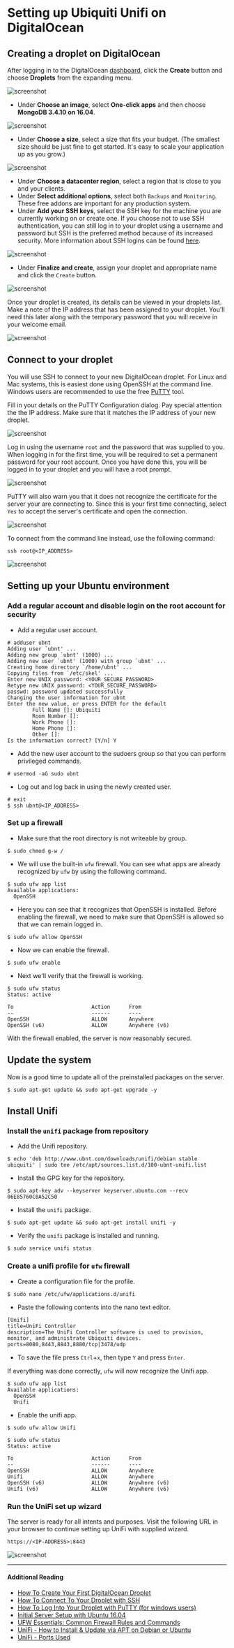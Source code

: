 Setting up Ubiquiti Unifi on DigitalOcean
=========================================

## Creating a droplet on DigitalOcean

After logging in to the DigitalOcean [dashboard](https://cloud.digitalocean.com/droplets), click the **Create** button and choose **Droplets** from the expanding menu.

![screenshot](screenshots/unifi01.png)

 - Under **Choose an image**, select **One-click apps** and then choose **MongoDB 3.4.10 on 16.04**.

![screenshot](screenshots/unifi02.png)

 - Under **Choose a size**, select a size that fits your budget. (The smallest size should be just fine to get started. It's easy to scale your application up as you grow.)

![screenshot](screenshots/unifi03.png)

 - Under **Choose a datacenter region**, select a region that is close to you and your clients.
 - Under **Select additional options**, select both `Backups` and `Monitoring`. These free addons are important for any production system.
 - Under **Add your SSH keys**, select the SSH key for the machine you are currently working on or create one. If you choose not to use SSH authentication, you can still log in to your droplet using a username and password but SSH is the preferred method because of its increased security. More information about SSH logins can be found [here](https://www.digitalocean.com/community/tutorials/how-to-connect-to-your-droplet-with-ssh).

![screenshot](screenshots/unifi04.png)

 - Under **Finalize and create**, assign your droplet and appropriate name and click the `Create` button.

![screenshot](screenshots/unifi05.png)

Once your droplet is created, its details can be viewed in your droplets list. Make a note of the IP address that has been assigned to your droplet. You'll need this later along with the temporary password that you will receive in your welcome email.

![screenshot](screenshots/unifi06.png)

## Connect to your droplet

You will use SSH to connect to your new DigitalOcean droplet. For Linux and Mac systems, this is easiest done using OpenSSH at the command line. Windows users are recommended to use the free [PuTTY](http://www.putty.org/) tool.

Fill in your details on the PuTTY Configuration dialog. Pay special attention the the IP address. Make sure that it matches the IP address of your new droplet.

![screenshot](screenshots/unifi07.png)

Log in using the username `root` and the password that was supplied to you. When logging in for the first time, you will be required to set a permanent password for your root account. Once you have done this, you will be logged in to your droplet and you will have a root prompt.

![screenshot](screenshots/unifi09.png)

PuTTY will also warn you that it does not recognize the certificate for the server your are connecting to. Since this is your first time connecting, select `Yes` to accept the server's certificate and open the connection.

![screenshot](screenshots/unifi08.png)

To connect from the command line instead, use the following command:

	ssh root@<IP_ADDRESS>

![screenshot](screenshots/unifi10.png)

## Setting up your Ubuntu environment

### Add a regular account and disable login on the root account for security

 - Add a regular user account.

```
# adduser ubnt
Adding user `ubnt' ...
Adding new group `ubnt' (1000) ...
Adding new user `ubnt' (1000) with group `ubnt' ...
Creating home directory `/home/ubnt' ...
Copying files from `/etc/skel' ...
Enter new UNIX password: <YOUR_SECURE_PASSWORD>
Retype new UNIX password: <YOUR_SECURE_PASSWORD>
passwd: password updated successfully
Changing the user information for ubnt
Enter the new value, or press ENTER for the default
        Full Name []: Ubiquiti
        Room Number []: 
        Work Phone []: 
        Home Phone []: 
        Other []: 
Is the information correct? [Y/n] Y
```

 - Add the new user account to the sudoers group so that you can perform privileged commands.

```
# usermod -aG sudo ubnt
```

 - Log out and log back in using the newly created user.

```
# exit
$ ssh ubnt@<IP_ADDRESS>
```

### Set up a firewall

 - Make sure that the root directory is not writeable by group.

```
$ sudo chmod g-w /
```

 - We will use the built-in `ufw` firewall. You can see what apps are already recognized by `ufw` by using the following command.

```
$ sudo ufw app list
Available applications:
  OpenSSH
```

 - Here you can see that it recognizes that OpenSSH is installed. Before enabling the firewall, we need to make sure that OpenSSH is allowed so that we can remain logged in.

```
$ sudo ufw allow OpenSSH
```

 - Now we can enable the firewall.

```
$ sudo ufw enable
```

 - Next we'll verify that the firewall is working.

```
$ sudo ufw status
Status: active
 
To                         Action      From
--                         ------      ----
OpenSSH                    ALLOW       Anywhere
OpenSSH (v6)               ALLOW       Anywhere (v6)
```

With the firewall enabled, the server is now reasonably secured.

## Update the system

Now is a good time to update all of the preinstalled packages on the server.

```
$ sudo apt-get update && sudo apt-get upgrade -y
```

## Install Unifi

### Install the `unifi` package from repository

 - Add the Unifi repository.

```
$ echo 'deb http://www.ubnt.com/downloads/unifi/debian stable ubiquiti' | sudo tee /etc/apt/sources.list.d/100-ubnt-unifi.list
```

 - Install the GPG key for the repository.

```
$ sudo apt-key adv --keyserver keyserver.ubuntu.com --recv 06E85760C0A52C50
```

 - Install the `unifi` package.

```
$ sudo apt-get update && sudo apt-get install unifi -y
```

 - Verify the `unifi` package is installed and running.

```
$ sudo service unifi status
```

### Create a unifi profile for `ufw` firewall

 - Create a configuration file for the profile.

```
$ sudo nano /etc/ufw/applications.d/unifi
```

 - Paste the following contents into the nano text editor.

```
[Unifi]
title=UniFi Controller
description=The UniFi Controller software is used to provision, monitor, and administrate Ubiquiti devices.
ports=8080,8443,8843,8880/tcp|3478/udp
```

 - To save the file press `Ctrl`+`x`, then type `Y` and press `Enter`.

If everything was done correctly, `ufw` will now recognize the Unifi app.

```
$ sudo ufw app list
Available applications:
  OpenSSH
  Unifi
```

 - Enable the unifi app.

```
$ sudo ufw allow Unifi
```

```
$ sudo ufw status
Status: active
 
To                         Action      From
--                         ------      ----
OpenSSH                    ALLOW       Anywhere
Unifi                      ALLOW       Anywhere
OpenSSH (v6)               ALLOW       Anywhere (v6)
Unifi (v6)                 ALLOW       Anywhere (v6)
```

### Run the UniFi set up wizard

The server is ready for all intents and purposes. Visit the following URL in your browser to continue setting up UniFi with supplied wizard.

    https://<IP-ADDRESS>:8443

![screenshot](screenshots/unifi11.png)

-------------------------------------------------------------------------------

#### Additional Reading

 - [How To Create Your First DigitalOcean Droplet](https://www.digitalocean.com/community/tutorials/how-to-create-your-first-digitalocean-droplet)
 - [How To Connect To Your Droplet with SSH](https://www.digitalocean.com/community/tutorials/how-to-connect-to-your-droplet-with-ssh)
 - [How To Log Into Your Droplet with PuTTY (for windows users)](https://www.digitalocean.com/community/tutorials/how-to-log-into-your-droplet-with-putty-for-windows-users)
 - [Initial Server Setup with Ubuntu 16.04](https://www.digitalocean.com/community/tutorials/initial-server-setup-with-ubuntu-16-04)
 - [UFW Essentials: Common Firewall Rules and Commands](https://www.digitalocean.com/community/tutorials/ufw-essentials-common-firewall-rules-and-commands)
 - [UniFi - How to Install & Update via APT on Debian or Ubuntu](https://help.ubnt.com/hc/en-us/articles/220066768-UniFi-How-to-Install-Update-via-APT-on-Debian-or-Ubuntu)
 - [UniFi - Ports Used](https://help.ubnt.com/hc/en-us/articles/218506997-UniFi-Ports-Used)
